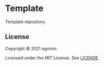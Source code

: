 # Template

Template repository.

## License

Copyright © 2021 egvimo.

Licensed under the MIT License. See [LICENSE](LICENSE).
